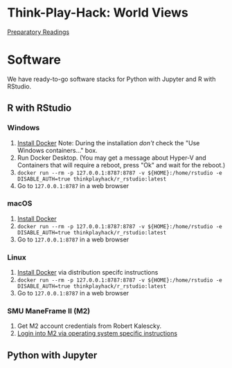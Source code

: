 # Think-Play-Hack: World Views

[Preparatory Readings](https://www.dropbox.com/sh/ru4dxh6rr6uqvfl/AADlPVWVEZ1BE4OcxPnZ0dpDa?dl=0)

# Software

We have ready-to-go software stacks for Python with Jupyter and R with RStudio.

## R with RStudio

### Windows

1. [Install Docker](https://download.docker.com/win/stable/Docker%20for%20Windows%20Installer.exe) Note: During the installation *don't* check the "Use Windows containers..." box.
2. Run Docker Desktop. (You may get a message about Hyper-V and Containers that will require a reboot, press "Ok" and wait for the reboot.)
2. `docker run --rm -p 127.0.0.1:8787:8787 -v ${HOME}:/home/rstudio -e DISABLE_AUTH=true thinkplayhack/r_rstudio:latest`
3. Go to `127.0.0.1:8787` in a web browser

### macOS

1. [Install Docker](https://download.docker.com/mac/stable/Docker.dmg)
2. `docker run --rm -p 127.0.0.1:8787:8787 -v ${HOME}:/home/rstudio -e DISABLE_AUTH=true thinkplayhack/r_rstudio:latest`
3. Go to `127.0.0.1:8787` in a web browser

### Linux

1. [Install Docker](https://docs.docker.com/install/) via distribution specifc instructions
2. `docker run --rm -p 127.0.0.1:8787:8787 -v ${HOME}:/home/rstudio -e DISABLE_AUTH=true thinkplayhack/r_rstudio:latest`
3. Go to `127.0.0.1:8787` in a web browser

### SMU ManeFrame II (M2)

1. Get M2 account credentials from Robert Kalescky.
2. [Login into M2 via operating system specific instructions](http://faculty.smu.edu/csc/documentation/access.html)

## Python with Jupyter

